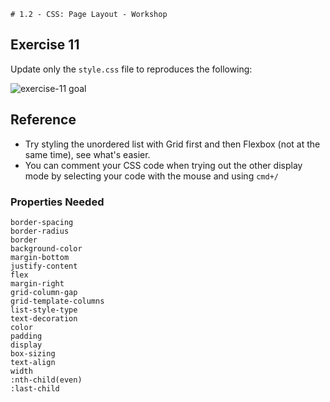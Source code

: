     # 1.2 - CSS: Page Layout - Workshop

## Exercise 11

Update only the `style.css` file to reproduces the following:

![exercise-11 goal](../../assets/ex-11-goal.png)


## Reference

- Try styling the unordered list with Grid first and then Flexbox (not at the same time), see what's easier.  
- You can comment your CSS code when trying out the other display mode by selecting your code with the mouse and using `cmd+/`

### Properties Needed

```
border-spacing
border-radius
border
background-color
margin-bottom
justify-content
flex
margin-right
grid-column-gap
grid-template-columns
list-style-type
text-decoration
color
padding
display
box-sizing
text-align
width
:nth-child(even)
:last-child
```
